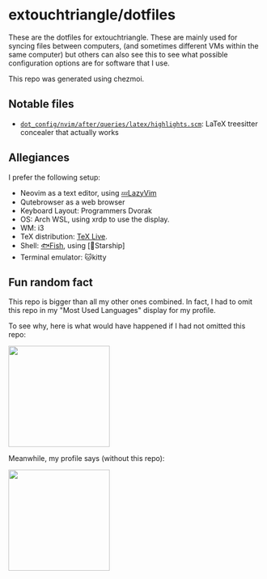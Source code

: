 # extouchtriangle/dotfiles

These are the dotfiles for extouchtriangle.
These are mainly used for syncing files between computers,
(and sometimes different VMs within the same computer)
but others can also see this to see what possible configuration options
are for software that I use.

This repo was generated using chezmoi.

## Notable files

- [`dot_config/nvim/after/queries/latex/highlights.scm`](https://github.com/extouchtriangle/dotfiles/tree/main/dot_config/nvim/after/queries/latex/highlights.scm): LaTeX treesitter concealer that actually works

## Allegiances

I prefer the following setup:

- Neovim as a text editor, using [💤LazyVim](https://github.com/LazyVim/LazyVim)
- Qutebrowser as a web browser
- Keyboard Layout: Programmers Dvorak
- OS: Arch WSL, using xrdp to use the display.
- WM: i3
- TeX distribution: [TeX Live](https://tug.org/texlive/).
- Shell: [🐟Fish](http://fishshell.com/), using [🚀Starship]
- Terminal emulator: 🐱kitty

## Fun random fact

This repo is bigger than all my other ones combined.
In fact, I had
to omit this repo in my "Most Used Languages" display
for my profile.

To see why, here is what would have happened if I
had not omitted this repo:

<a href="https://github.com/extouchtriangle?tab=repositories">
<img height=200 align="center" src="https://extouchtriangle-readme-stats.vercel.app/api/top-langs/?username=extouchtriangle&theme=tokyonight&show_icons=true&border_color=43c2b2&layout=donut" />
</a>

Meanwhile, my profile says (without this repo):

<a href="https://github.com/extouchtriangle?tab=repositories">
<img height=200 align="center" src="https://extouchtriangle-readme-stats.vercel.app/api/top-langs/?username=extouchtriangle&theme=tokyonight&show_icons=true&border_color=43c2b2&layout=donut&exclude_repo=dotfiles" />
</a>

